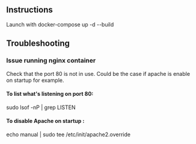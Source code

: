 ## Instructions

Launch with docker-compose up -d --build


## Troubleshooting

### Issue running nginx container 

Check that the port 80 is not in use. Could be the case if apache is enable on startup for example.

#### To list what's listening on port 80:
sudo lsof -nP | grep LISTEN

#### To disable Apache on startup :
echo manual | sudo tee /etc/init/apache2.override
